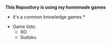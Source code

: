 **This Repository is using my homemade games**
* it's a common knowledge games *
- Game lists:
  - XO
  - Sudoku
